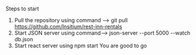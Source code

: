Steps to start
1) Pull the repository using command --> git pull https://github.com/Insitium/rest-inn-rentals
2) Start JSON server using command--> json-server --port 5000 --watch db.json
3) Start react server using npm start
You are good to go